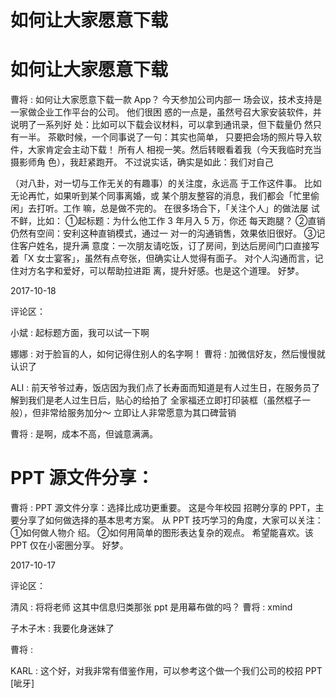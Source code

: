 # 如何让大家愿意下载

# 如何让大家愿意下载

曹将 : 如何让大家愿意下载一款 App？ 今天参加公司内部一 场会议，技术支持是一家做企业工作平台的公司。 他们很困 惑的一点是，虽然号召大家安装软件，并说明了一系列好 处：比如可以下载会议材料，可以拿到通讯录，但下载量仍 然只有一半。 茶歇时候，一个同事说了一句：其实也简单， 只要把会场的照片导入软件，大家肯定会主动下载！ 所有人 相视一笑。然后转眼看着我（今天我临时充当摄影师角 色），我赶紧跑开。 不过说实话，确实是如此：我们对自己

（对八卦，对一切与工作无关的有趣事）的关注度，永远高 于工作这件事。 比如无论再忙，如果听到某个同事离婚，或 某个朋友整容的消息，我们都会「忙里偷闲」去打听。工作 嘛，总是做不完的。 在很多场合下，「关注个人」的做法屡 试不鲜，比如： ①起标题：为什么他工作 3 年月入 5 万，你还 每天跑腿？ ②直销仍然有空间：安利这种直销模式，通过一 对一的沟通销售，效果依旧很好。 ③记住客户姓名，提升满 意度：一次朋友请吃饭，订了房间，到达后房间门口直接写 着「X 女士宴客」，虽然有点夸张，但确实让人觉得有面子。 对个人沟通而言，记住对方名字和爱好，可以帮助拉进距 离，提升好感。也是这个道理。 好梦。

2017-10-18

评论区：

小斌 : 起标题方面，我可以试一下啊

娜娜 : 对于脸盲的人，如何记得住别人的名字啊！ 曹将 : 加微信好友，然后慢慢就认识了

ALI : 前天爷爷过寿，饭店因为我们点了长寿面而知道是有人过生日，在服务员了解到我们是老人过生日后，贴心的给拍了 全家福还立即打印装框（虽然框子一般），但非常给服务加分～ 立即让人非常愿意为其口碑营销

曹将 : 是啊，成本不高，但诚意满满。

# PPT 源文件分享：

曹将 : PPT 源文件分享：选择比成功更重要。 这是今年校园 招聘分享的 PPT，主要分享了如何做选择的基本思考方案。 从 PPT 技巧学习的角度，大家可以关注： ①如何做人物介 绍。 ②如何用简单的图形表达复杂的观点。 希望能喜欢。该 PPT 仅在小密圈分享。 好梦。

2017-10-17

评论区：

清风 : 将将老师 这其中信息归类那张 ppt 是用幕布做的吗？ 曹将 : xmind

子木子木 : 我要化身迷妹了

曹将 :

KARL : 这个好，对我非常有借鉴作用，可以参考这个做一个我们公司的校招 PPT [呲牙]